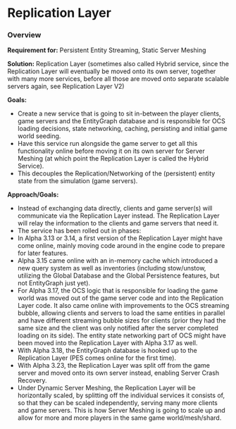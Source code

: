 # Replication Layer
### Overview
__Requirement for:__ Persistent Entity Streaming, Static Server Meshing

__Solution:__ Replication Layer (sometimes also called Hybrid service, since the Replication Layer will eventually be moved onto its own server, together with many more services, before all those are moved onto separate scalable servers again, see Replication Layer V2)

__Goals:__

* Create a new service that is going to sit in-between the player clients, game servers and the EntityGraph database and is responsible for OCS loading decisions, state networking, caching, persisting and initial game world seeding.
* Have this service run alongside the game server to get all this functionality online before moving it on its own server for Server Meshing (at which point the Replication Layer is called the Hybrid Service).
* This decouples the Replication/Networking of the (persistent) entity state from the simulation (game servers).

__Approach/Goals:__

* Instead of exchanging data directly, clients and game server(s) will communicate via the Replication Layer instead. The Replication Layer will relay the information to the clients and game servers that need it.
* The service has been rolled out in phases:
* In Alpha 3.13 or 3.14, a first version of the Replication Layer might have come online, mainly moving code around in the engine code to prepare for later features.
* Alpha 3.15 came online with an in-memory cache which introduced a new query system as well as inventories (including stow/unstow, utilizing the Global Database and the Global Persistence features, but not EntityGraph just yet).
* For Alpha 3.17, the OCS logic that is responsible for loading the game world was moved out of the game server code and into the Replication Layer code. It also came online with improvements to the OCS streaming bubble, allowing clients and servers to load the same entities in parallel and have different streaming bubble sizes for clients (prior they had the same size and the client was only notified after the server completed loading on its side). The entity state networking part of OCS might have been moved into the Replication Layer with Alpha 3.17 as well.
* With Alpha 3.18, the EntityGraph database is hooked up to the Replication Layer (PES comes online for the first time).
* With Alpha 3.23, the Replication Layer was split off from the game server and moved onto its own server instead, enabling Server Crash Recovery.
* Under Dynamic Server Meshing, the Replication Layer will be horizontally scaled, by splitting off the individual services it consists of, so that they can be scaled independently, serving many more clients and game servers. This is how Server Meshing is going to scale up and allow for more and more players in the same game world/mesh/shard.
